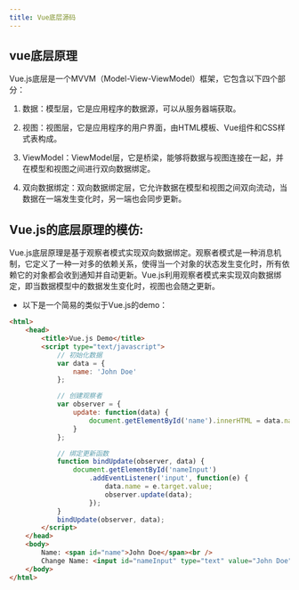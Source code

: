 ```yaml
---
title: Vue底层源码
---
```


## vue底层原理
Vue.js底层是一个MVVM（Model-View-ViewModel）框架，它包含以下四个部分：

1. 数据：模型层，它是应用程序的数据源，可以从服务器端获取。

2. 视图：视图层，它是应用程序的用户界面，由HTML模板、Vue组件和CSS样式表构成。

3. ViewModel：ViewModel层，它是桥梁，能够将数据与视图连接在一起，并在模型和视图之间进行双向数据绑定。

4. 双向数据绑定：双向数据绑定层，它允许数据在模型和视图之间双向流动，当数据在一端发生变化时，另一端也会同步更新。

## Vue.js的底层原理的模仿:
Vue.js底层原理是基于观察者模式实现双向数据绑定。观察者模式是一种消息机制，它定义了一种一对多的依赖关系，使得当一个对象的状态发生变化时，所有依赖它的对象都会收到通知并自动更新。Vue.js利用观察者模式来实现双向数据绑定，即当数据模型中的数据发生变化时，视图也会随之更新。

* 以下是一个简易的类似于Vue.js的demo：

```html
<html>
	<head>
		<title>Vue.js Demo</title>
		<script type="text/javascript">
			// 初始化数据
			var data = {
				name: 'John Doe'
			};

			// 创建观察者
			var observer = {
				update: function(data) {
					document.getElementById('name').innerHTML = data.name;
				}
			};

			// 绑定更新函数
			function bindUpdate(observer, data) {
				document.getElementById('nameInput')
					.addEventListener('input', function(e) {
						data.name = e.target.value;
						observer.update(data);
					});
			}
			bindUpdate(observer, data);
		</script>
	</head>
	<body>
		Name: <span id="name">John Doe</span><br />
		Change Name: <input id="nameInput" type="text" value="John Doe" />
	</body>
</html>
```